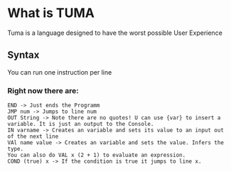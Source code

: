 # What is TUMA
Tuma is a language designed to have the worst possible User Experience

## Syntax
You can run one instruction per line
### Right now there are:
```
END -> Just ends the Programm
JMP num -> Jumps to line num
OUT String -> Note there are no quotes! U can use {var} to insert a variable. It is just an output to the Console.
IN varname -> Creates an variable and sets its value to an input out of the next line
VAl name value -> Creates an variable and sets the value. Infers the type.
You can also do VAL x (2 + 1) to evaluate an expression.
COND (true) x -> If the condition is true it jumps to line x.
```
